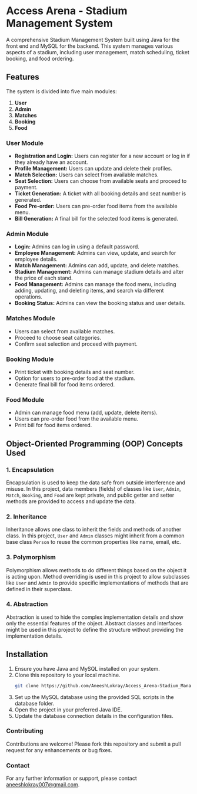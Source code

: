 # Access Arena - Stadium Management System

A comprehensive Stadium Management System built using Java for the front end and MySQL for the backend. This system manages various aspects of a stadium, including user management, match scheduling, ticket booking, and food ordering.

## Features

The system is divided into five main modules:

1. **User**
2. **Admin**
3. **Matches**
4. **Booking**
5. **Food**

### User Module

- **Registration and Login:** Users can register for a new account or log in if they already have an account.
- **Profile Management:** Users can update and delete their profiles.
- **Match Selection:** Users can select from available matches.
- **Seat Selection:** Users can choose from available seats and proceed to payment.
- **Ticket Generation:** A ticket with all booking details and seat number is generated.
- **Food Pre-order:** Users can pre-order food items from the available menu.
- **Bill Generation:** A final bill for the selected food items is generated.

### Admin Module

- **Login:** Admins can log in using a default password.
- **Employee Management:** Admins can view, update, and search for employee details.
- **Match Management:** Admins can add, update, and delete matches.
- **Stadium Management:** Admins can manage stadium details and alter the price of each stand.
- **Food Management:** Admins can manage the food menu, including adding, updating, and deleting items, and search via different operations.
- **Booking Status:** Admins can view the booking status and user details.

### Matches Module

- Users can select from available matches.
- Proceed to choose seat categories.
- Confirm seat selection and proceed with payment.

### Booking Module

- Print ticket with booking details and seat number.
- Option for users to pre-order food at the stadium.
- Generate final bill for food items ordered.

### Food Module

- Admin can manage food menu (add, update, delete items).
- Users can pre-order food from the available menu.
- Print bill for food items ordered.

## Object-Oriented Programming (OOP) Concepts Used

### 1. Encapsulation

Encapsulation is used to keep the data safe from outside interference and misuse. In this project, data members (fields) of classes like `User`, `Admin`, `Match`, `Booking`, and `Food` are kept private, and public getter and setter methods are provided to access and update the data.

### 2. Inheritance

Inheritance allows one class to inherit the fields and methods of another class. In this project, `User` and `Admin` classes might inherit from a common base class `Person` to reuse the common properties like name, email, etc.

### 3. Polymorphism

Polymorphism allows methods to do different things based on the object it is acting upon. Method overriding is used in this project to allow subclasses like `User` and `Admin` to provide specific implementations of methods that are defined in their superclass.

### 4. Abstraction

Abstraction is used to hide the complex implementation details and show only the essential features of the object. Abstract classes and interfaces might be used in this project to define the structure without providing the implementation details.

## Installation

1. Ensure you have Java and MySQL installed on your system.
2. Clone this repository to your local machine.
   ```sh
   git clone https://github.com/AneeshLokray/Access_Arena-Stadium_Management_System.git
3. Set up the MySQL database using the provided SQL scripts in the database folder.
4. Open the project in your preferred Java IDE.
5. Update the database connection details in the configuration files.
   
### Contributing

Contributions are welcome! Please fork this repository and submit a pull request for any enhancements or bug fixes.

### Contact

For any further information or support, please contact aneeshlokray007@gmail.com.

